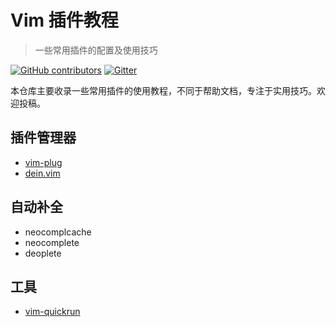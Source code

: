 # Vim 插件教程
> 一些常用插件的配置及使用技巧

[![GitHub contributors](https://img.shields.io/github/contributors/vim-china/plugins-tutorial.svg)](https://github.com/vim-china/plugins-tutorial/graphs/contributors)
[![Gitter](https://badges.gitter.im/vim-china/Lobby.svg)](https://gitter.im/vim-china/Lobby)

本仓库主要收录一些常用插件的使用教程，不同于帮助文档，专注于实用技巧。欢迎投稿。

## 插件管理器

- [vim-plug](vim-plug.md)
- [dein.vim](dein.md)

## 自动补全

- neocomplcache
- neocomplete
- deoplete

## 工具

- [vim-quickrun](vim-quickrun.md)
